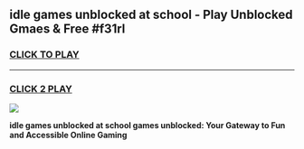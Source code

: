
## idle games unblocked at school - Play Unblocked Gmaes & Free #f31rl
<h3>
<a href="https://news.freeplayer.one?title=idle_games_unblocked_at_school&ref=24F">CLICK TO PLAY</a></h3>
<hr>

<h3>
<a href="https://news.freeplayer.one?title=idle_games_unblocked_at_school&ref=24F">CLICK 2 PLAY</a>
  
</h3>

<a href="https://news.freeplayer.one?title=idle_games_unblocked_at_school&ref=24F/"><img src="https://clearcache.store/games.png"></a>


**idle games unblocked at school games unblocked: Your Gateway to Fun and Accessible Online Gaming**
